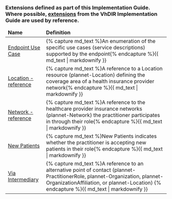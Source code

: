 

<div xmlns="http://www.w3.org/1999/xhtml" xmlns:xsi="http://www.w3.org/2001/XMLSchema-instance" xsi:schemaLocation="http://hl7.org/fhir ../../input-cache/schemas-r5/fhir-single.xsd">

<h3>Extensions defined as part of this Implementation Guide.  Where possible, <a href="https://build.fhir.org/ig/HL7/VhDir//profiles.html#extensions">extensions</a> from the VhDIR Implementation Guide are used by reference.</h3>

<table class="codes">
  <thead>
    <tr>
      <td>
        <b>Name</b>
      </td>
      <td>
        <b>Definition</b>
      </td>
    </tr>
  </thead>
  <tbody>
        <tr>
          <td><a href="StructureDefinition-endpoint-usecase.html">Endpoint Use Case</a></td>
          <td>{% capture md_text %}An enumeration of the specific use cases (service descriptions) supported by the endpoint{% endcapture %}{{ md_text | markdownify }}</td>
        </tr>
        <tr>
          <td><a href="StructureDefinition-location-reference.html">Location -reference</a></td>
          <td>{% capture md_text %}A reference to  a Location resource (plannet-Location) defining the coverage area of a health insurance provider network{% endcapture %}{{ md_text | markdownify }}</td>
        </tr>
        <tr>
          <td><a href="StructureDefinition-network-reference.html">Network -reference</a></td>
          <td>{% capture md_text %}A reference to the healthcare provider insurance networks (plannet-Network) the practitioner participates in through their role{% endcapture %}{{ md_text | markdownify }}</td>
        </tr>
        <tr>
          <td><a href="StructureDefinition-newpatients.html">New Patients</a></td>
          <td>{% capture md_text %}New Patients indicates whether the practitioner is accepting new patients in their role{% endcapture %}{{ md_text | markdownify }}</td>
        </tr>
        <tr>
          <td><a href="StructureDefinition-via-intermediary.html">Via Intermediary</a></td>
          <td>{% capture md_text %}A reference to an alternative point of contact (plannet-PractitionerRole, plannet-Organization, plannet-OrganizationAffiliation, or plannet-Location) {% endcapture %}{{ md_text | markdownify }}</td>
        </tr>
        
  </tbody>
</table>
</div>
